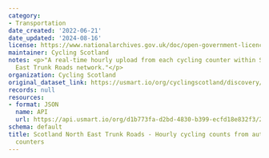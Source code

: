 ```yaml
---
category:
- Transportation
date_created: '2022-06-21'
date_updated: '2024-08-16'
license: https://www.nationalarchives.gov.uk/doc/open-government-licence/version/3/
maintainer: Cycling Scotland
notes: <p>"A real-time hourly upload from each cycling counter within Scotland's North
  East Trunk Roads network."</p>
organization: Cycling Scotland
original_dataset_link: https://usmart.io/org/cyclingscotland/discovery/discovery-view-detail/56f8d127-9b79-4e91-bec6-238f62d4071a
records: null
resources:
- format: JSON
  name: API
  url: https://api.usmart.io/org/d1b773fa-d2bd-4830-b399-ecfd18e832f3/242476ea-ca1c-4dc2-b8e8-30b7b9349a6b/1/urql
schema: default
title: Scotland North East Trunk Roads - Hourly cycling counts from automatic cycling
  counters
---
```

